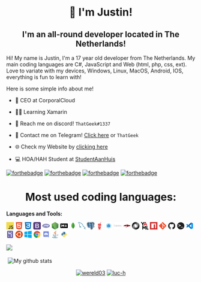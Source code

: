 <h1 align="center" style="font-weight: bold;">👋 I'm Justin!</h1>
<h2 align="center">I'm an all-round developer located in The Netherlands!</h2>

Hi! My name is Justin, I'm a 17 year old developer from The Netherlands.
My main coding languages are C#, JavaScript and Web (html, php, css, ext).
Love to variate with my devices, Windows, Linux, MacOS, Android, IOS, everything is fun to learn with!

Here is some simple info about me!

- 👑 CEO at CorporalCloud

- 👨‍💻 Learning Xamarin

- 💭 Reach me on discord! `ThatGeek#1337`

- 🔐 Contact me on Telegram! [Click here](https://t.me/ThatGeek) or `ThatGeek`

- 🌐 Check my Website by [clicking here](https://thatgeek.dev)

- 💻 HOA/HAH Student at [StudentAanHuis](https://studentaanhuis.nl/)

[![forthebadge](https://forthebadge.com/images/badges/powered-by-coffee.svg)](https://thatgeek.dev)
[![forthebadge](https://forthebadge.com/images/badges/works-on-my-machine.svg)](https://thatgeek.dev)
[![forthebadge](https://forthebadge.com/images/badges/not-a-bug-a-feature.svg)](https://thatgeek.dev)
[![forthebadge](https://forthebadge.com/images/badges/0-percent-optimized.svg)](https://thatgeek.dev)

<h1 align="center">Most used coding languages:</h1>

**Languages and Tools:**  

<code><img height="20" src="https://raw.githubusercontent.com/github/explore/80688e429a7d4ef2fca1e82350fe8e3517d3494d/topics/javascript/javascript.png"></code>
<code><img height="20" src="https://raw.githubusercontent.com/devicons/devicon/master/icons/html5/html5-plain.svg"></code>
<code><img height="20" src="https://raw.githubusercontent.com/devicons/devicon/master/icons/css3/css3-plain.svg"></code>
<code><img height="20" src="https://raw.githubusercontent.com/github/explore/80688e429a7d4ef2fca1e82350fe8e3517d3494d/topics/bootstrap/bootstrap.png"></code>
<code><img height="20" src="https://raw.githubusercontent.com/devicons/devicon/master/icons/php/php-plain.svg"></code>
<code><img height="20" src="https://raw.githubusercontent.com/github/explore/80688e429a7d4ef2fca1e82350fe8e3517d3494d/topics/nodejs/nodejs.png"></code>
<code><img height="20" src="https://raw.githubusercontent.com/github/explore/80688e429a7d4ef2fca1e82350fe8e3517d3494d/topics/markdown/markdown.png"></code>
<code><img height="20" src="https://raw.githubusercontent.com/devicons/devicon/master/icons/mongodb/mongodb-original.svg"></code>
<code><img height="20" src="https://raw.githubusercontent.com/devicons/devicon/master/icons/mysql/mysql-original.svg"></code>
<code><img height="20" src="https://raw.githubusercontent.com/github/explore/80688e429a7d4ef2fca1e82350fe8e3517d3494d/topics/postgresql/postgresql.png"></code>
<code><img height="20" src="https://raw.githubusercontent.com/github/explore/80688e429a7d4ef2fca1e82350fe8e3517d3494d/topics/gulp/gulp.png"></code>
<code><img height="20" src="https://raw.githubusercontent.com/github/explore/80688e429a7d4ef2fca1e82350fe8e3517d3494d/topics/webpack/webpack.png"></code>
<code><img height="20" src="https://raw.githubusercontent.com/github/explore/80688e429a7d4ef2fca1e82350fe8e3517d3494d/topics/express/express.png"></code>
<code><img height="20" src="https://raw.githubusercontent.com/github/explore/80688e429a7d4ef2fca1e82350fe8e3517d3494d/topics/mongoose/mongoose.png"></code>
<code><img height="20" src="https://raw.githubusercontent.com/github/explore/80688e429a7d4ef2fca1e82350fe8e3517d3494d/topics/json/json.png"></code>
<code><img height="20" src="https://raw.githubusercontent.com/github/explore/80688e429a7d4ef2fca1e82350fe8e3517d3494d/topics/yaml/yaml.png"></code>
<code><img height="20" src="https://raw.githubusercontent.com/github/explore/80688e429a7d4ef2fca1e82350fe8e3517d3494d/topics/npm/npm.png"></code>
<code><img height="20" src="https://raw.githubusercontent.com/devicons/devicon/master/icons/git/git-original.svg"></code>
<code><img height="20" src="https://raw.githubusercontent.com/devicons/devicon/master/icons/github/github-original.svg"></code>
<code><img height="20" src="https://raw.githubusercontent.com/github/explore/80688e429a7d4ef2fca1e82350fe8e3517d3494d/topics/terminal/terminal.png"></code>
<code><img height="20" src="https://raw.githubusercontent.com/vscode-icons/vscode-icons/master/icons/file_type_vscode.svg"></code>
<code><img height="20" src="https://raw.githubusercontent.com/devicons/devicon/master/icons/heroku/heroku-plain.svg"></code>
<code><img height="20" src="https://raw.githubusercontent.com/github/explore/80688e429a7d4ef2fca1e82350fe8e3517d3494d/topics/ubuntu/ubuntu.png"></code>
<code><img height="20" src="https://raw.githubusercontent.com/devicons/devicon/master/icons/windows8/windows8-original.svg"></code>
<code><img height="20" src="https://raw.githubusercontent.com/github/explore/80688e429a7d4ef2fca1e82350fe8e3517d3494d/topics/chrome-extension/chrome-extension.png"></code>
<code><img height="20" src="https://raw.githubusercontent.com/github/explore/80688e429a7d4ef2fca1e82350fe8e3517d3494d/topics/discord/discord.png"></code>
<code><img height="20" src="https://raw.githubusercontent.com/github/explore/80688e429a7d4ef2fca1e82350fe8e3517d3494d/topics/java/java.png"></code>
<code><img height="20" src="https://raw.githubusercontent.com/github/explore/80688e429a7d4ef2fca1e82350fe8e3517d3494d/topics/python/python.png"></code>

<img src="https://github-readme-stats.vercel.app/api/top-langs/?username=justinpooters&layout=compact" />

<p>&nbsp;<img align="center" src="https://github-readme-stats.vercel.app/api?username=justinpooters&show_icons=true" alt="My github stats" /></p>

<p align="center">
<a href="https://twitter.com/thatgeekdev" target="blank"><img align="center" src="https://cdn.jsdelivr.net/npm/simple-icons@3.0.1/icons/twitter.svg" alt="wereld03" height="30" width="30" /></a>
<a href="https://linkedin.com/in/justinpooters" target="blank"><img align="center" src="https://cdn.jsdelivr.net/npm/simple-icons@3.0.1/icons/linkedin.svg" alt="luc-h" height="30" width="30" /></a>
</p>
